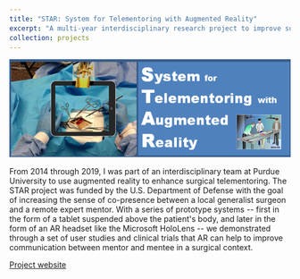 ```yaml
---
title: "STAR: System for Telementoring with Augmented Reality"
excerpt: "A multi-year interdisciplinary research project to improve surgical performance in austere environments using augmented reality<br/><img src='/images/star-banner.png'>"
collection: projects
---
```


<img src='/images/star-banner.png'>

From 2014 through 2019, I was part of an interdisciplinary team at Purdue University to use augmented reality to enhance surgical telementoring. The STAR project was funded by the U.S. Department of Defense with the goal of increasing the sense of co-presence between a local generalist surgeon and a remote expert mentor. With a series of prototype systems -- first in the form of a tablet suspended above the patient's body, and later in the form of an AR headset like the Microsoft HoloLens -- we demonstrated through a set of user studies and clinical trials that AR can help to improve communication between mentor and mentee in a surgical context.

[Project website](https://engineering.purdue.edu/starproj/)